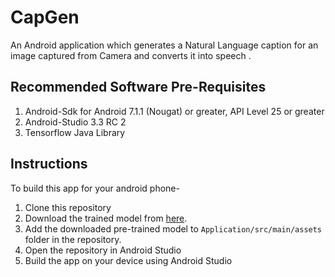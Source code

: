 # CapGen
An Android application which generates a Natural Language caption for an image captured from Camera and converts it into speech .


## Recommended Software Pre-Requisites
1. Android-Sdk for Android 7.1.1 (Nougat) or greater, API Level 25 or greater
2. Android-Studio 3.3 RC 2
3. Tensorflow Java Library


## Instructions
To build this app for your android phone-
1. Clone this repository
2. Download the trained model from [here](https://drive.google.com/open?id=0ByhzM2YklhADNmk4cEN2MTA5U0E).
3. Add the downloaded pre-trained model to `Application/src/main/assets` folder in the repository.
4. Open the repository in Android Studio
5. Build the app on your device using Android Studio
